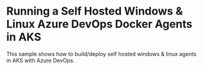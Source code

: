 
# Running a Self Hosted Windows & Linux Azure DevOps Docker Agents in AKS
This sample shows how to build/deploy self hosted windows & linux agents in AKS with Azure DevOps. 
